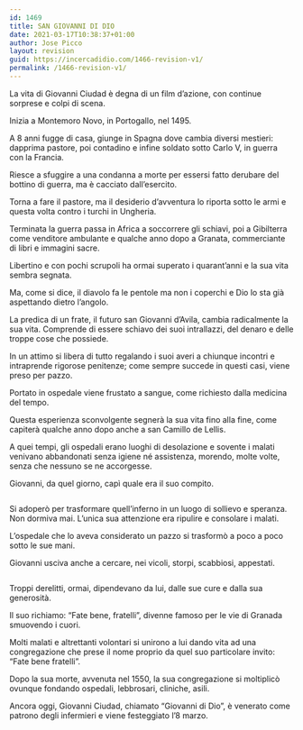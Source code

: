 ```yaml
---
id: 1469
title: SAN GIOVANNI DI DIO
date: 2021-03-17T10:38:37+01:00
author: Jose Picco
layout: revision
guid: https://incercadidio.com/1466-revision-v1/
permalink: /1466-revision-v1/
---
```

La vita di Giovanni Ciudad è degna di un film d’azione, con continue sorprese e colpi di scena.

Inizia a Montemoro Novo, in Portogallo, nel 1495.

A 8 anni fugge di casa, giunge in Spagna dove cambia diversi mestieri: dapprima pastore, poi contadino e infine soldato sotto Carlo V, in guerra con la Francia.

Riesce a sfuggire a una condanna a morte per essersi fatto derubare del bottino di guerra, ma è cacciato dall’esercito. 

Torna a fare il pastore, ma il desiderio d’avventura lo riporta sotto le armi e questa volta contro i turchi in Ungheria.

Terminata la guerra passa in Africa a soccorrere gli schiavi, poi a Gibilterra come venditore ambulante e qualche anno dopo a Granata, commerciante di libri e immagini sacre.

Libertino e con pochi scrupoli ha ormai superato i quarant’anni e la sua vita sembra segnata.

Ma, come si dice, il diavolo fa le pentole ma non i coperchi e Dio lo sta già aspettando dietro l’angolo.

La predica di un frate, il futuro san Giovanni d’Avila, cambia radicalmente la sua vita. Comprende di essere schiavo dei suoi intrallazzi, del denaro e delle troppe cose che possiede.

In un attimo si libera di tutto regalando i suoi averi a chiunque incontri e intraprende rigorose penitenze; come sempre succede in questi casi, viene preso per pazzo.

Portato in ospedale viene frustato a sangue, come richiesto dalla medicina del tempo.

Questa esperienza sconvolgente segnerà la sua vita fino alla fine, come capiterà qualche anno dopo anche a san Camillo de Lellis.

A quei tempi, gli ospedali erano luoghi di desolazione e sovente i malati venivano abbandonati senza igiene né assistenza, morendo, molte volte, senza che nessuno se ne accorgesse.

Giovanni, da quel giorno, capì quale era il suo compito. 

<div class="wp-block-image">
  <figure class="aligncenter size-large"><img src="https://incercadidio.com/wp-content/uploads/2021/03/5.jpg" alt="" class="wp-image-1468" srcset="https://incercadidio.com/wp-content/uploads/2021/03/5.jpg 435w, https://incercadidio.com/wp-content/uploads/2021/03/5-300x176.jpg 300w" sizes="(max-width: 435px) 100vw, 435px" /></figure>
</div>

Si adoperò per trasformare quell’inferno in un luogo di sollievo e speranza. Non dormiva mai. L’unica sua attenzione era ripulire e consolare i malati.

L’ospedale che lo aveva considerato un pazzo si trasformò a poco a poco sotto le sue mani.

Giovanni usciva anche a cercare, nei vicoli, storpi, scabbiosi, appestati.<figure class="wp-block-image">

![]() </figure> 

Troppi derelitti, ormai, dipendevano da lui, dalle sue cure e dalla sua generosità.

Il suo richiamo: “Fate bene, fratelli”, divenne famoso per le vie di Granada smuovendo i cuori.

Molti malati e altrettanti volontari si unirono a lui dando vita ad una congregazione che prese il nome proprio da quel suo particolare invito: “Fate bene fratelli”.

Dopo la sua morte, avvenuta nel 1550, la sua congregazione si moltiplicò ovunque fondando ospedali, lebbrosari, cliniche, asili.

Ancora oggi, Giovanni Ciudad, chiamato “Giovanni di Dio”, è venerato come patrono degli infermieri e viene festeggiato l’8 marzo.